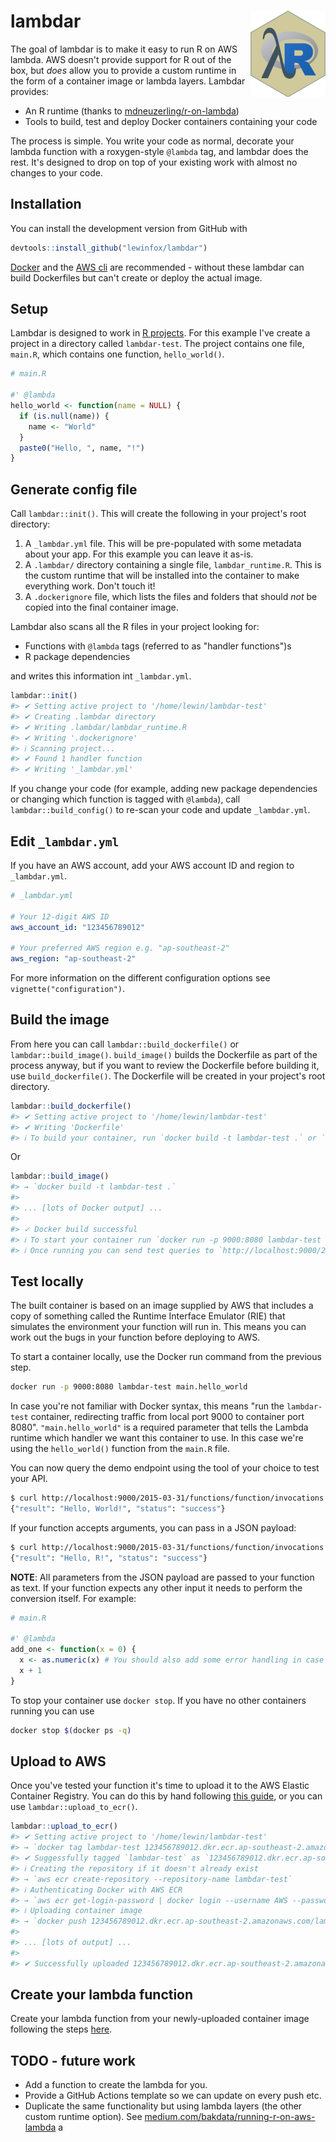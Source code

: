 # lambdar <a href='https://lewinfox.github.io/lambdar'><img src='man/figures/logo.png' align="right" height="138" /></a>

<!-- badges: start -->
<!-- badges: end -->

The goal of lambdar is to make it easy to run R on AWS lambda. AWS doesn't provide support for R
out of the box, but _does_ allow you to provide a custom runtime in the form of a container image or
lambda layers. Lambdar provides:

* An R runtime (thanks to [mdneuzerling/r-on-lambda](https://github.com/mdneuzerling/r-on-lambda))
* Tools to build, test and deploy Docker containers containing your code

The process is simple. You write your code as normal, decorate your lambda function with a
roxygen-style `@lambda` tag, and lambdar does the rest. It's designed to drop on top of your
existing work with almost no changes to your code.


## Installation

You can install the development version from GitHub with

``` r
devtools::install_github("lewinfox/lambdar")
```

[Docker](https://docs.docker.com/get-docker/) and the [AWS cli](https://aws.amazon.com/cli/) are 
recommended - without these lambdar can build Dockerfiles but can't create or deploy the actual 
image.


## Setup

Lambdar is designed to work in [R projects](https://r4ds.had.co.nz/workflow-projects.html). For this
example I've create a project in a directory called `lambdar-test`. The project contains one file,
`main.R`, which contains one function, `hello_world()`.



``` r
# main.R

#' @lambda
hello_world <- function(name = NULL) {
  if (is.null(name)) {
    name <- "World"
  }
  paste0("Hello, ", name, "!")
}
```

## Generate config file

Call `lambdar::init()`. This will create the following in your project's root directory:

1. A `_lambdar.yml` file. This will be pre-populated with some metadata about your app. For this
   example you can leave it as-is.
2. A `.lambdar/` directory containing a single file, `lambdar_runtime.R`. This is the custom runtime
   that will be installed into the container to make everything work. Don't touch it!
3. A `.dockerignore` file, which lists the files and folders that should _not_ be copied into the
   final container image.
   
Lambdar also scans all the R files in your project looking for:

* Functions with `@lambda` tags (referred to as "handler functions")s
* R package dependencies

and writes this information int `_lambdar.yml`.

``` r
lambdar::init()
#> ✔ Setting active project to '/home/lewin/lambdar-test'
#> ✔ Creating .lambdar directory
#> ✔ Writing .lambdar/lambdar_runtime.R
#> ✔ Writing '.dockerignore'
#> ℹ Scanning project...
#> ✔ Found 1 handler function
#> ✔ Writing '_lambdar.yml'
```

If you change your code (for example, adding new package dependencies or changing which function is
tagged with `@lambda`), call `lambdar::build_config()` to re-scan your code and update 
`_lambdar.yml`.

## Edit `_lambdar.yml`

If you have an AWS account, add your AWS account ID and region to `_lambdar.yml`.

``` yaml
# _lambdar.yml

# Your 12-digit AWS ID
aws_account_id: "123456789012"

# Your preferred AWS region e.g. "ap-southeast-2"
aws_region: "ap-southeast-2"
```

For more information on the different configuration options see `vignette("configuration")`.


## Build the image

From here you can call `lambdar::build_dockerfile()` or `lambdar::build_image()`. `build_image()` 
builds the Dockerfile as part of the process anyway, but if you want to review the Dockerfile before
building it, use `build_dockerfile()`. The Dockerfile will be created in your project's root 
directory.

``` r
lambdar::build_dockerfile()
#> ✔ Setting active project to '/home/lewin/lambdar-test'
#> ✔ Writing 'Dockerfile'
#> ℹ To build your container, run `docker build -t lambdar-test .` or `lambdar::build_image()`
```

Or

``` r
lambdar::build_image()
#> → `docker build -t lambdar-test .`
#>
#> ... [lots of Docker output] ...
#>
#> ✓ Docker build successful
#> ℹ To start your container run `docker run -p 9000:8080 lambdar-test main.hello_world`
#> ℹ Once running you can send test queries to `http://localhost:9000/2015-03-31/functions/function/invocations`
```

## Test locally

The built container is based on an image supplied by AWS that includes a copy of something called
the Runtime Interface Emulator (RIE) that simulates the environment your function will run in. This
means you can work out the bugs in your function before deploying to AWS.

To start a container locally, use the Docker run command from the previous step.

``` bash
docker run -p 9000:8080 lambdar-test main.hello_world
```

In case you're not familiar with Docker syntax, this means "run the `lambdar-test` container,
redirecting traffic from local port 9000 to container port 8080". `"main.hello_world"` is a required
parameter that tells the Lambda runtime which handler we want this container to use. In this case
we're using the `hello_world()` function from the `main.R` file.

You can now query the demo endpoint using the tool of your choice to test your API.

``` bash
$ curl http://localhost:9000/2015-03-31/functions/function/invocations
{"result": "Hello, World!", "status": "success"}
```

If your function accepts arguments, you can pass in a JSON payload:

``` bash
$ curl http://localhost:9000/2015-03-31/functions/function/invocations -d '{"name": "R"}'
{"result": "Hello, R!", "status": "success"}
```

**NOTE**: All parameters from the JSON payload are passed to your function as text. If your function
expects any other input it needs to perform the conversion itself. For example:

``` R
# main.R

#' @lambda
add_one <- function(x = 0) {
  x <- as.numeric(x) # You should also add some error handling in case this fails
  x + 1
} 
```

To stop your container use `docker stop`. If you have no other containers running you can use

``` bash
docker stop $(docker ps -q)
```

## Upload to AWS

Once you've tested your function it's time to upload it to the AWS Elastic Container Registry. You 
can do this by hand following
[this guide](https://aws.amazon.com/blogs/aws/new-for-aws-lambda-container-image-support/), or you 
can use `lambdar::upload_to_ecr()`.

``` R
lambdar::upload_to_ecr()
#> ✔ Setting active project to '/home/lewin/lambdar-test'
#> → `docker tag lambdar-test 123456789012.dkr.ecr.ap-southeast-2.amazonaws.com/lambdar-test:latest`
#> ✔ Suggessfully tagged `lambdar-test` as `123456789012.dkr.ecr.ap-southeast-2.amazonaws.com/lambdar-test:latest`
#> ℹ Creating the repository if it doesn't already exist
#> → `aws ecr create-repository --repository-name lambdar-test`
#> ℹ Authenticating Docker with AWS ECR
#> → `aws ecr get-login-password | docker login --username AWS --password-stdin 123456789012.dkr.ecr.ap-southeast-2.amazonaws.com`
#> ℹ Uploading container image
#> → `docker push 123456789012.dkr.ecr.ap-southeast-2.amazonaws.com/lambdar-test:latest`
#>
#> ... [lots of output] ...
#>
#> ✔ Successfully uploaded 123456789012.dkr.ecr.ap-southeast-2.amazonaws.com/lambdar-test:latest
```


## Create your lambda function

Create your lambda function from your newly-uploaded container image following the steps
[here](https://aws.amazon.com/blogs/aws/new-for-aws-lambda-container-image-support/).


## TODO - future work

* Add a function to create the lambda for you.
* Provide a GitHub Actions template so we can update on every push etc.
* Duplicate the same functionality but using lambda layers (the other custom runtime option). See
  [medium.com/bakdata/running-r-on-aws-lambda](https://medium.com/bakdata/running-r-on-aws-lambda-9d40643551a6)
a
